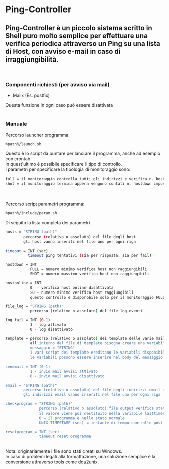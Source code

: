 # Ping-Controller
## Ping-Controller è un piccolo sistema scritto in Shell puro molto semplice per effettuare una verifica periodica attraverso un Ping su una lista di Host, con avviso e-mail in caso di irraggiungibilità.
<br>

### Componenti richiesti (per avviso via mail)

- Mailx (Es. postfix)

Questa funzione in ogni caso può essere disattivata
<br><br>
### Manuale

Percorso launcher programma:

```bash
%path%/launch.sh
```

Questo è lo script da puntare per lanciare il programma, anche ad esempio con crontab.<br>
In quest'ultimo è possibile specificare il tipo di controllo.<br>
I parametri per specificare la tipologia di monitoraggio sono:

```bash
full = il monitoraggio controlla tutti gli indirizzi e verifica n. hostdown e hostonline impostati
shot = il monitoraggio termina appena vengono contati n. hostdown impostati
```
<br><br>
Percorso script parametri programma:

```bash
%path%/include/param.sh
```

Di seguito la lista completa dei parametri

```bash
hosts = "STRING (path)"
        percorso (relativo o assoluto) del file degli host
        gli host vanno inseriti nel file uno per ogni riga
		
timeout = INT (sec)
          timeout ping tentativi (sia per risposta, sia per fail)

hostdown = INT
           FULL = numero minimo verifica host non raggiungibili
           SHOT = numero massimo verifica host non raggiungibili

hostonline = INT
           0  - verifica host online disattivata
           >0 - numero minimo verifica host raggiungibili
           questo controllo è disponobile solo per il monitoraggio FULL

file_log = "STRING (path)"
           percorso (relativo o assoluto) del file log eventi

log_fail = INT (0-1)
           1 - log attivato
           0 - log disattivato

template = percorso (relativo o assoluto) dei template delle varie mail
           all'interno del file di template bisogna creare una variabile
           messaggio = "STRING"
           i vari script dei template ereditano le variabili disponibili
           le variabili possono essere inserire nel body del messaggio
		   
sendmail = INT (0-1)
           1 - invio mail avvisi attivato
           0 - invio mail avvisi disattivato
		   
email = "STRING (path)"
        percorso (relativo o assoluto) del file degli indirizzi email di destinazione
        gli indirizzi email vanno inseriti nel file uno per ogni riga

checkprogram = "STRING (path)"
               percorso (relativo o assoluto) file output verifica stato del programma
               il valore viene poi restituito nella variabile lasttimestamp
               0 = il programma è nello stato normale
               UNIX TIMESTAMP (sec) = instante di tempo controllo post reboot vpn

resetprogram = INT (sec)
               timeout reset programma

```
<br>
Nota: originariamente i file sono stati creati su Windows.<br>
In caso di problemi legati alla formattazione, una soluzione semplice è la conversione attraverso tools come dos2unix.
